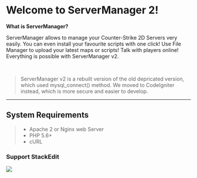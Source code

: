 Welcome to ServerManager 2!
===================


**What is ServerManager?**

ServerManager allows to manage your Counter-Strike 2D Servers very easily. You can even install your favourite scripts with one click! Use File Manager to upload your latest maps or scripts! Talk with players online! Everything is possible with ServerManager v2.

<br>

> ServerManager v2 is a rebuilt version of the old depricated version, which used mysql_connect() method. We moved to CodeIgniter instead, which is more secure and easier to develop. 

----------


System Requirements
-------------

> - Apache 2 or Nginx web Server
> - PHP 5.6+
> - cURL 



### Support StackEdit

[![](https://cdn.monetizejs.com/resources/button-32.png)](https://monetizejs.com/authorize?client_id=ESTHdCYOi18iLhhO&summary=true)

  [^stackedit]: [StackEdit](https://stackedit.io/) is a full-featured, open-source Markdown editor based on PageDown, the Markdown library used by Stack Overflow and the other Stack Exchange sites.


  [1]: http://math.stackexchange.com/
  [2]: http://daringfireball.net/projects/markdown/syntax "Markdown"
  [3]: https://github.com/jmcmanus/pagedown-extra "Pagedown Extra"
  [4]: http://meta.math.stackexchange.com/questions/5020/mathjax-basic-tutorial-and-quick-reference
  [5]: https://code.google.com/p/google-code-prettify/
  [6]: http://highlightjs.org/
  [7]: http://bramp.github.io/js-sequence-diagrams/
  [8]: http://adrai.github.io/flowchart.js/
